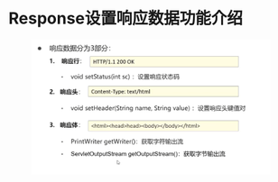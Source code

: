 # Response设置响应数据功能介绍

<figure><img src="../.gitbook/assets/image (4).png" alt=""><figcaption></figcaption></figure>
